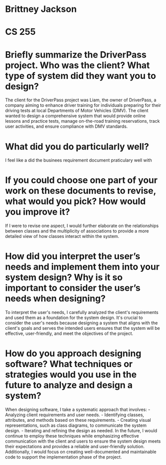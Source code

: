 # Brittney Jackson
# CS 255

# Briefly summarize the DriverPass project. Who was the client? What type of system did they want you to design?
The client for the DriverPass project was Liam, the owner of DriverPass, a company aiming to enhance driver training for individuals preparing for their driving tests at local Departments of Motor Vehicles (DMV). The client wanted to design a comprehensive system that would provide online lessons and practice tests, manage on-the-road training reservations, track user activities, and ensure compliance with DMV standards.

# What did you do particularly well?
I feel like a did the businees requirement document praticulary well with
# If you could choose one part of your work on these documents to revise, what would you pick? How would you improve it?
 If I were to revise one aspect, I would further elaborate on the relationships between classes and the multiplicity of associations to provide a more detailed view of how classes interact within the system.
 
# How did you interpret the user’s needs and implement them into your system design? Why is it so important to consider the user’s needs when designing?
To interpret the user's needs, I carefully analyzed the client's requirements and used them as a foundation for the system design. It's crucial to consider the user's needs because designing a system that aligns with the client's goals and serves the intended users ensures that the system will be effective, user-friendly, and meet the objectives of the project.

# How do you approach designing software? What techniques or strategies would you use in the future to analyze and design a system?
When designing software, I take a systematic approach that involves:
     - Analyzing client requirements and user needs.
     - Identifying classes, attributes, and methods based on these requirements.
     - Creating visual representations, such as class diagrams, to communicate the system design.
     - Iterating and refining the design as needed.
In the future, I would continue to employ these techniques while emphasizing effective communication with the client and users to ensure the system design meets their expectations and provides a reliable and user-friendly solution. Additionally, I would focus on creating well-documented and maintainable code to support the implementation phase of the project.
